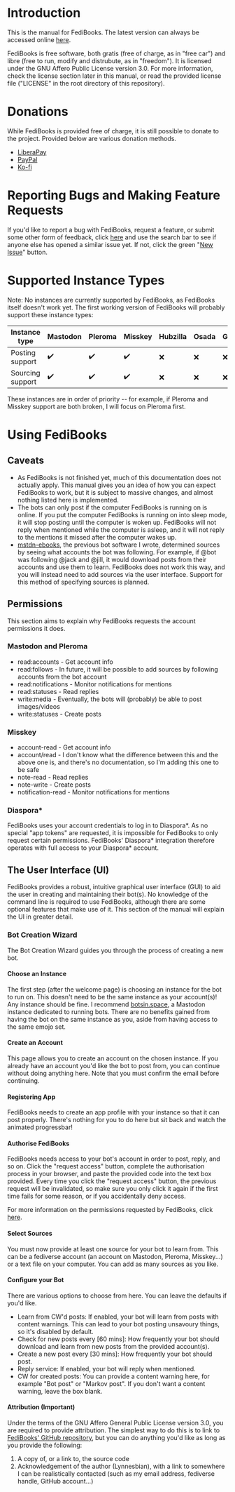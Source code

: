 # Introduction
This is the manual for FediBooks. The latest version can always be accessed online [here](https://github.com/Lynnesbian/FediBooks/tree/master/MANUAL.md).

FediBooks is free software, both gratis (free of charge, as in "free car") and libre (free to run, modify and distrubute, as in "freedom"). It is licensed under the GNU Affero Public License version 3.0. For more information, check the license section later in this manual, or read the provided license file ("LICENSE" in the root directory of this repository).

# Donations
While FediBooks is provided free of charge, it is still possible to donate to the project. Provided below are various donation methods.
- [LiberaPay](https://liberapay.com/lynnesbian/)
- [PayPal](https://paypal.me/Lynnesbian)
- [Ko-fi](https://ko-fi/Lynnesbian)

# Reporting Bugs and Making Feature Requests
If you'd like to report a bug with FediBooks, request a feature, or submit some other form of feedback, click [here](https://github.com/Lynnesbian/FediBooks/issues/) and use the search bar to see if anyone else has opened a similar issue yet. If not, click the green "[New Issue](https://github.com/Lynnesbian/FediBooks/issues/new/choose)" button.

# Supported Instance Types
Note: No instances are currently supported by FediBooks, as FediBooks itself doesn't work yet. The first working version of FediBooks will probably support these instance types:

|  Instance type   | Mastodon | Pleroma | Misskey | Hubzilla | Osada | GangGo | GNU Social |
|------------------|----------|---------|---------|----------|-------|--------|------------|
|  Posting support | ✔️        | ✔️       | ✔️       | ❌       | ❌    | ❌     | ❌         |
| Sourcing support | ✔️        | ✔️       | ✔️       | ❌       | ❌    | ❌     | ❌         |

These instances are in order of priority -- for example, if Pleroma and Misskey support are both broken, I will focus on Pleroma first.

# Using FediBooks

## Caveats
 - As FediBooks is not finished yet, much of this documentation does not actually apply. This manual gives you an idea of how you can expect FediBooks to work, but it is subject to massive changes, and almost nothing listed here is implemented.
 - The bots can only post if the computer FediBooks is running on is online. If you put the computer FediBooks is running on into sleep mode, it will stop posting until the computer is woken up. FediBooks will not reply when mentioned while the computer is asleep, and it will not reply to the mentions it missed after the computer wakes up.
 - [mstdn-ebooks](https://github.com/Lynnesbian/mstdn-ebooks), the previous bot software I wrote, determined sources by seeing what accounts the bot was following. For example, if @bot was following @jack and @jill, it would download posts from their accounts and use them to learn. FediBooks does not work this way, and you will instead need to add sources via the user interface. Support for this method of specifying sources is planned.

## Permissions
This section aims to explain why FediBooks requests the account permissions it does.
### Mastodon and Pleroma
 - read:accounts - Get account info
 - read:follows - In future, it will be possible to add sources by following accounts from the bot account
 - read:notifications - Monitor notifications for mentions
 - read:statuses - Read replies
 - write:media - Eventually, the bots will (probably) be able to post images/videos
 - write:statuses - Create posts
### Misskey
 - account-read - Get account info
 - account/read - I don't know what the difference between this and the above one is, and there's no documentation, so I'm adding this one to be safe
 - note-read - Read replies
 - note-write - Create posts
 - notification-read - Monitor notifications for mentions
<!--
### Osada and Hubzilla
-->
### Diaspora*
FediBooks uses your account credentials to log in to Diaspora*. As no special "app tokens" are requested, it is impossible for FediBooks to only request certain permissions. FediBooks' Diaspora* integration therefore operates with full access to your Diaspora* account.

## The User Interface (UI)
FediBooks provides a robust, intuitive graphical user interface (GUI) to aid the user in creating and maintaining their bot(s). No knowledge of the command line is required to use FediBooks, although there are some optional features that make use of it. This section of the manual will explain the UI in greater detail.

### Bot Creation Wizard
The Bot Creation Wizard guides you through the process of creating a new bot.

#### Choose an Instance
The first step (after the welcome page) is choosing an instance for the bot to run on. This doesn't need to be the same instance as your account(s)! Any instance should be fine. I recommend [botsin.space](https://botsin.space/about), a Mastodon instance dedicated to running bots. There are no benefits gained from having the bot on the same instance as you, aside from having access to the same emojo set.

#### Create an Account
This page allows you to create an account on the chosen instance. If you already have an account you'd like the bot to post from, you can continue without doing anything here. Note that you must confirm the email before continuing.

#### Registering App
FediBooks needs to create an app profile with your instance so that it can post properly. There's nothing for you to do here but sit back and watch the animated progressbar!

#### Authorise FediBooks
FediBooks needs access to your bot's account in order to post, reply, and so on. Click the "request access" button, complete the authorisation process in your browser, and paste the provided code into the text box provided. Every time you click the "request access" button, the previous request will be invalidated, so make sure you only click it again if the first time fails for some reason, or if you accidentally deny access.

For more information on the permissions requested by FediBooks, click [here](#permissions).

#### Select Sources
You must now provide at least one source for your bot to learn from. This can be a fediverse account (an account on Mastodon, Pleroma, Misskey...) or a text file on your computer. You can add as many sources as you like.

#### Configure your Bot
There are various options to choose from here. You can leave the defaults if you'd like. 
 - Learn from CW'd posts: If enabled, your bot will learn from posts with content warnings. This can lead to your bot posting unsavoury things, so it's disabled by default.
 - Check for new posts every [60 mins]: How frequently your bot should download and learn from new posts from the provided account(s).
 - Create a new post every [30 mins]: How frequently your bot should post.
 - Reply service: If enabled, your bot will reply when mentioned. 
 - CW for created posts: You can provide a content warning here, for example "Bot post" or "Markov post".  If you don't want a content warning, leave the box blank.

#### Attribution (Important)
Under the terms of the GNU Affero General Public License version 3.0, you are required to provide attribution. The simplest way to do this is to link to [FediBooks' GitHub repository](https://github.com/Lynnesbian/FediBooks), but you can do anything you'd like as long as you provide the following:
 1. A copy of, or a link to, the source code
 2. Acknowledgement of the author (Lynnesbian), with a link to somewhere I can be realistically contacted (such as my email address, fediverse handle, GitHub account...)

